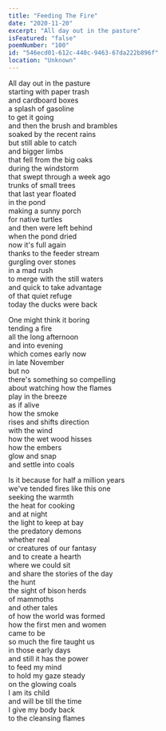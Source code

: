 ```yaml
---
title: "Feeding The Fire"
date: "2020-11-20"
excerpt: "All day out in the pasture"
isFeatured: "false"
poemNumber: "100"
id: "546ecd01-612c-440c-9463-67da222b896f"
location: "Unknown"
---
```


All day out in the pasture  
starting with paper trash  
and cardboard boxes  
a splash of gasoline  
to get it going  
and then the brush and brambles  
soaked by the recent rains  
but still able to catch  
and bigger limbs  
that fell from the big oaks  
during the windstorm  
that swept through a week ago  
trunks of small trees  
that last year floated  
in the pond  
making a sunny porch  
for native turtles  
and then were left behind  
when the pond dried  
now it's full again  
thanks to the feeder stream  
gurgling over stones  
in a mad rush  
to merge with the still waters  
and quick to take advantage  
of that quiet refuge  
today the ducks were back

One might think it boring  
tending a fire  
all the long afternoon  
and into evening  
which comes early now  
in late November  
but no  
there's something so compelling  
about watching how the flames  
play in the breeze  
as if alive  
how the smoke  
rises and shifts direction  
with the wind  
how the wet wood hisses  
how the embers  
glow and snap  
and settle into coals

Is it because for half a million years  
we've tended fires like this one  
seeking the warmth  
the heat for cooking  
and at night  
the light to keep at bay  
the predatory demons  
whether real  
or creatures of our fantasy  
and to create a hearth  
where we could sit  
and share the stories of the day  
the hunt  
the sight of bison herds  
of mammoths  
and other tales  
of how the world was formed  
how the first men and women  
came to be  
so much the fire taught us  
in those early days  
and still it has the power  
to feed my mind  
to hold my gaze steady  
on the glowing coals  
I am its child  
and will be till the time  
I give my body back  
to the cleansing flames
